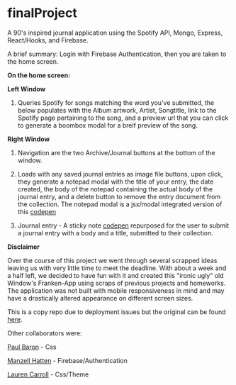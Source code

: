 # finalProject

A 90's inspired journal application using the Spotify API, Mongo, Express, React/Hooks, and Firebase.

A brief summary: Login with Firebase Authentication, then you are taken to the home screen. 

**On the home screen:** 
    
   **Left Window**
1. Queries Spotify for songs matching the word you've submitted, the below populates with the Album artwork, Artist, Songtitle, link to the Spotify page pertaining to the song, and a preview url that you can click to generate a boombox modal for a breif preview of the song.

  **Right Window**
1. Navigation are the two Archive/Journal buttons at the bottom of the window.  
  
2. Loads with any saved journal entries as image file buttons, upon click, they generate a notepad modal with the title of your entry, the date created, the body of the notepad containing the actual body of the journal entry, and a delete button to remove the entry document from the collection. The notepad modal is a jsx/modal integrated version of this [codepen](https://codepen.io/sadcry/pen/WGqpKx)

3. Journal entry - A sticky note [codepen](https://codepen.io/edmondko/pen/udcHG) repurposed for the user to submit a journal entry with a body and a title, submitted to their collection.


**Disclaimer**


Over the course of this project we went through several scrapped ideas leaving us with very little time to meet the deadline. With about a week and a half left, we decided to have fun with it and created this "ironic ugly" old Window's Franken-App using scraps of previous projects and homeworks. The application was not built with mobile responsiveness in mind and may have a drastically altered appearance on different screen sizes.

This is a copy repo due to deployment issues but the original can be found [here](https://github.com/cptaylor38/finalProject).

Other collaborators were: 
  
[Paul Baron](https://github.com/pbaron90) - Css

[Manzell Hatten](https://github.com/manhatten331) - Firebase/Authentication

[Lauren Carroll](https://github.com/ashlaurencarroll) - Css/Theme




